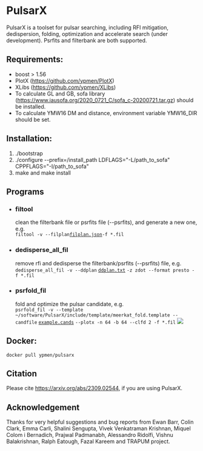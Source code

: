 # PulsarX

PulsarX is a toolset for pulsar searching, including RFI mitigation, dedispersion, folding, optimization and accelerate search (under development). Psrfits and filterbank are both supported.

## Requirements:
- boost > 1.56
- PlotX (https://github.com/ypmen/PlotX)
- XLibs (https://github.com/ypmen/XLibs)
- To calculate GL and GB, sofa library (https://www.iausofa.org/2020_0721_C/sofa_c-20200721.tar.gz) should be installed.
- To calculate YMW16 DM and distance, environment variable YMW16_DIR should be set.

## Installation:
1) ./bootstrap
2) ./configure --prefix=/install\_path LDFLAGS="-L/path_to_sofa" CPPFLAGS="-I/path_to_sofa"
3) make and make install

## Programs

- ### filtool 
  clean the filterbank file or psrfits file (--psrfits), and generate a new one, e.g.\
  `filtool -v --filplan`[`filplan.json`](examples/filplan.json)`-f *.fil`
- ### dedisperse_all_fil
  remove rfi and dedisperse the filterbank/psrfits (--psrfits) file, e.g.\
  `dedisperse_all_fil -v --ddplan` [`ddplan.txt`](examples/ddplan.txt) `-z zdot --format presto -f *.fil`
- ### psrfold_fil
  fold and optimize the pulsar candidate, e.g.\
  `psrfold_fil -v --template ~/software/PulsarX/include/template/meerkat_fold.template --candfile` [`example.cands`](examples/example.cands) `--plotx -n 64 -b 64 --clfd 2 -f *.fil`
  ![](examples/example.png)

## Docker:
`docker pull ypmen/pulsarx`

## Citation
Please cite https://arxiv.org/abs/2309.02544, if you are using PulsarX.

## Acknowledgement
Thanks for very helpful suggestions and bug reports from Ewan Barr, Colin Clark, Emma Carli, Shalini Sengupta, Vivek Venkatraman Krishnan,  Miquel Colom i Bernadich, Prajwal Padmanabh, Alessandro Ridolfi, Vishnu Balakrishnan, Ralph Eatough, Fazal Kareem and TRAPUM project.
